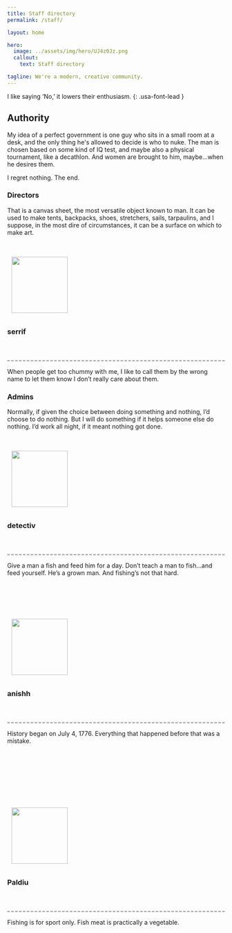 ```yaml
---
title: Staff directory
permalink: /staff/

layout: home

hero:
  image: ../assets/img/hero/UJ4z0Jz.png
  callout:
    text: Staff directory

tagline: We're a modern, creative community.
---
```


I like saying ‘No,’ it lowers their enthusiasm.
{: .usa-font-lead }

## Authority
My idea of a perfect government is one guy who sits in a small room at a desk, and the only thing he's allowed to decide is who to nuke. The man is chosen based on some kind of IQ test, and maybe also a physical tournament, like a decathlon. And women are brought to him, maybe...when he desires them.

I regret nothing. The end.

### Directors
That is a canvas sheet, the most versatile object known to man. It can be used to make tents, backpacks, shoes, stretchers, sails, tarpaulins, and I suppose, in the most dire of circumstances, it can be a surface on which to make art.

<div class="usa-grid" style="padding-top: 1.5rem !important; padding: 0;">
	<div class="usa-width-one-sixth" style="max-width: 13rem; margin-right: 3rem;">
		<img class="footer-main-img" src="https://crafatar.com/renders/head/6ea8bbd124964389a12fa3e1fc74372c?scale=10&overlay" alt="" style="width: 130px; padding: 10px;">
	</div>
	<div class="usa-width-five-sixths footer-content">
		<h3>serrif</h3>
    <hr style="margin-top: 3.5rem; border-top: 3px dashed #aeb0b5; background: #fff; color: #fff">
		<p style="margin-bottom: 1rem; max-width: 65rem;">When people get too chummy with me, I like to call them by the wrong name to let them know I don’t really care about them.</p>
        </div>
</div>

### Admins
Normally, if given the choice between doing something and nothing, I’d choose to do nothing. But I will do something if it helps someone else do nothing. I’d work all night, if it meant nothing got done.

<div class="usa-grid" style="padding-top: 1.5rem !important; padding: 0;">
	<div class="usa-width-one-sixth" style="max-width: 13rem; margin-right: 3rem;">
		<img class="footer-main-img" src="https://crafatar.com/renders/head/a8ab4eb2280546318351f3be58056e37?scale=10&overlay" alt="" style="width: 130px; padding: 10px;">
	</div>
	<div class="usa-width-five-sixths footer-content">
		<h3>detectiv</h3>
    <hr style="margin-top: 3.5rem; border-top: 3px dashed #aeb0b5; background: #fff; color: #fff">
		<p style="margin-bottom: 1rem; max-width: 65rem;">Give a man a fish and feed him for a day. Don’t teach a man to fish...and feed yourself. He’s a grown man. And fishing’s not that hard.</p>
        </div>
</div>

<div class="usa-grid" style="padding-top: 4.5rem !important; padding: 0;">
	<div class="usa-width-one-sixth" style="max-width: 13rem; margin-right: 3rem;">
		<img class="footer-main-img" src="https://crafatar.com/renders/head/93d6bdbc0ede4d4baf43e31d5333a7b6?scale=10&overlay" alt="" style="width: 130px; padding: 10px;">
	</div>
	<div class="usa-width-five-sixths footer-content">
		<h3>anishh</h3>
    <hr style="margin-top: 3.5rem; border-top: 3px dashed #aeb0b5; background: #fff; color: #fff">
		<p style="margin-bottom: 1rem; max-width: 65rem;">History began on July 4, 1776. Everything that happened before that was a mistake.</p>
        </div>
</div>

<div class="usa-grid" style="padding-top: 7.5rem !important; padding: 0;">
	<div class="usa-width-one-sixth" style="max-width: 13rem; margin-right: 3rem;">
		<img class="footer-main-img" src="https://crafatar.com/renders/head/c8e5af826aba4dd783e8474381380cc9?scale=10&overlay" alt="" style="width: 130px; padding: 10px;">
	</div>
	<div class="usa-width-five-sixths footer-content">
		<h3>Paldiu</h3>
    <hr style="margin-top: 3.5rem; border-top: 3px dashed #aeb0b5; background: #fff; color: #fff">
		<p style="margin-bottom: 1rem; max-width: 65rem;">Fishing is for sport only. Fish meat is practically a vegetable.</p>
        </div>
</div>

